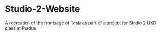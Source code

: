 # Studio-2-Website
A recreation of the frontpage of Tesla as part of a project for Studio 2 UXD class at Purdue
